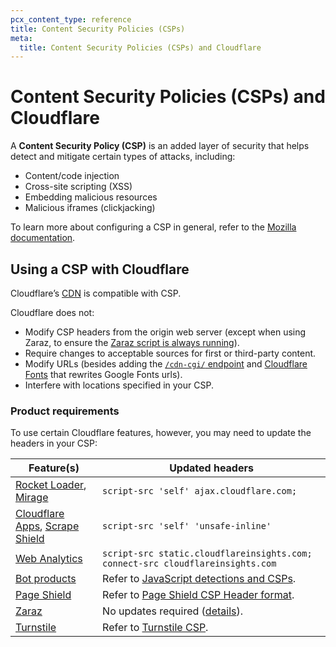 ```yaml
---
pcx_content_type: reference
title: Content Security Policies (CSPs)
meta:
  title: Content Security Policies (CSPs) and Cloudflare
---
```


# Content Security Policies (CSPs) and Cloudflare

A **Content Security Policy (CSP)** is an added layer of security that helps detect and mitigate certain types of attacks, including:

* Content/code injection
* Cross-site scripting (XSS)
* Embedding malicious resources
* Malicious iframes (clickjacking)

To learn more about configuring a CSP in general, refer to the [Mozilla documentation](https://developer.mozilla.org/docs/web/http/csp).

## Using a CSP with Cloudflare

Cloudflare’s [CDN](/cache/) is compatible with CSP.

Cloudflare does not:

* Modify CSP headers from the origin web server (except when using Zaraz, to ensure the [Zaraz script is always running](https://blog.cloudflare.com/cloudflare-zaraz-supports-csp/)).
* Require changes to acceptable sources for first or third-party content.
* Modify URLs (besides adding the [`/cdn-cgi/` endpoint](/fundamentals/reference/cdn-cgi-endpoint/) and [Cloudflare Fonts](/speed/optimization/content/fonts/#cloudflare-fonts) that rewrites Google Fonts urls).
* Interfere with locations specified in your CSP.

### Product requirements

To use certain Cloudflare features, however, you may need to update the headers in your CSP:

| Feature(s) | Updated headers |
| --- | --- |
| [Rocket Loader](/speed/optimization/content/rocket-loader/), [Mirage](/speed/optimization/images/mirage/) | `script-src 'self' ajax.cloudflare.com;` |
| [Cloudflare Apps](https://cloudflareapps.com/apps/developer/docs/getting-started), [Scrape Shield](/waf/tools/scrape-shield/) | `script-src 'self' 'unsafe-inline'`|
| [Web Analytics](/analytics/web-analytics) | `script-src static.cloudflareinsights.com; connect-src cloudflareinsights.com` |
| [Bot products](/bots/) | Refer to [JavaScript detections and CSPs](/bots/reference/javascript-detections/#if-you-have-a-content-security-policy-csp).|
| [Page Shield](/page-shield/) | Refer to [Page Shield CSP Header format](/page-shield/reference/csp-header/). |
| [Zaraz](/zaraz/) | No updates required ([details](https://blog.cloudflare.com/cloudflare-zaraz-supports-csp/)).|
| [Turnstile](/turnstile/) | Refer to [Turnstile CSP](/turnstile/reference/content-security-policy/).|
